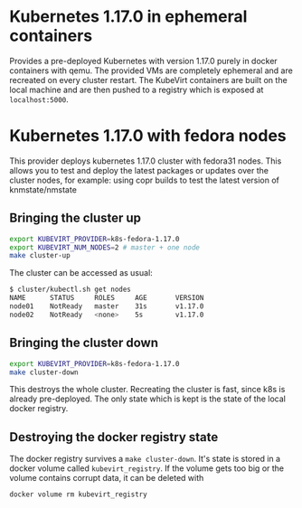 # Kubernetes 1.17.0 in ephemeral containers

Provides a pre-deployed Kubernetes with version 1.17.0 purely in docker
containers with qemu. The provided VMs are completely ephemeral and are
recreated on every cluster restart. The KubeVirt containers are built on the
local machine and are then pushed to a registry which is exposed at
`localhost:5000`.

# Kubernetes 1.17.0 with fedora nodes

This provider deploys kubernetes 1.17.0 cluster with fedora31 nodes.
This allows you to test and deploy the latest packages or updates 
over the cluster nodes,
for example: using copr builds to test the latest version of knmstate/nmstate

## Bringing the cluster up

```bash
export KUBEVIRT_PROVIDER=k8s-fedora-1.17.0
export KUBEVIRT_NUM_NODES=2 # master + one node
make cluster-up
```

The cluster can be accessed as usual:

```bash
$ cluster/kubectl.sh get nodes
NAME      STATUS     ROLES     AGE       VERSION
node01    NotReady   master    31s       v1.17.0
node02    NotReady   <none>    5s        v1.17.0
```

## Bringing the cluster down

```bash
export KUBEVIRT_PROVIDER=k8s-fedora-1.17.0
make cluster-down
```

This destroys the whole cluster. Recreating the cluster is fast, since k8s is
already pre-deployed. The only state which is kept is the state of the local
docker registry.

## Destroying the docker registry state

The docker registry survives a `make cluster-down`. It's state is stored in a
docker volume called `kubevirt_registry`. If the volume gets too big or the
volume contains corrupt data, it can be deleted with

```bash
docker volume rm kubevirt_registry
```
